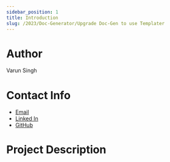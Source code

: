 ```yaml
---
sidebar_position: 1
title: Introduction
slug: /2023/Doc-Generator/Upgrade Doc-Gen to use Templater
---
```



# Author
Varun Singh

# Contact Info
- [Email](mailto:varun7singh10@gmail.com)
- [Linked In](https://www.linkedin.com/in/varun-singh-018242224/)
- [GitHub](https://github.com/varun7singh)

# Project Description

